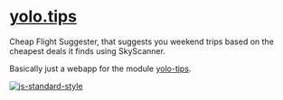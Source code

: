 [yolo.tips](http://yolo.tips)
===

Cheap Flight Suggester, that suggests you weekend trips based on the cheapest deals it finds using SkyScanner.

Basically just a webapp for the module [yolo-tips](https://github.com/xicombd/yolo-tips).

[![js-standard-style](https://cdn.rawgit.com/feross/standard/master/badge.svg)](https://github.com/feross/standard)
